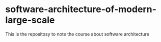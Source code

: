 # software-architecture-of-modern-large-scale
This is the repositosy to note the course about software architecture
